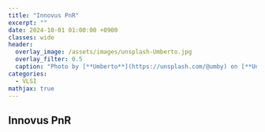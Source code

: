 ```yaml
---
title: "Innovus PnR"
excerpt: ""
date: 2024-10-01 01:00:00 +0900
classes: wide
header:
  overlay_image: /assets/images/unsplash-Umberto.jpg
  overlay_filter: 0.5
  caption: "Photo by [**Umberto**](https://unsplash.com/@umby) on [**Unsplash**](https://unsplash.com/)"
categories:
  - VLSI
mathjax: true
---
```


## Innovus PnR

<script src="https://gist.github.com/hvppycoding/65a0da027467d33910b13a27dade3869.js"></script>